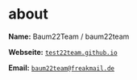 # about

**Name:** Baum22Team / baum22team

**Webseite:** [`test22team.github.io`](https://test22team.github.io)

**Email:** [`baum22team@freakmail.de`](mailto:baum22team@freakmail.de)
